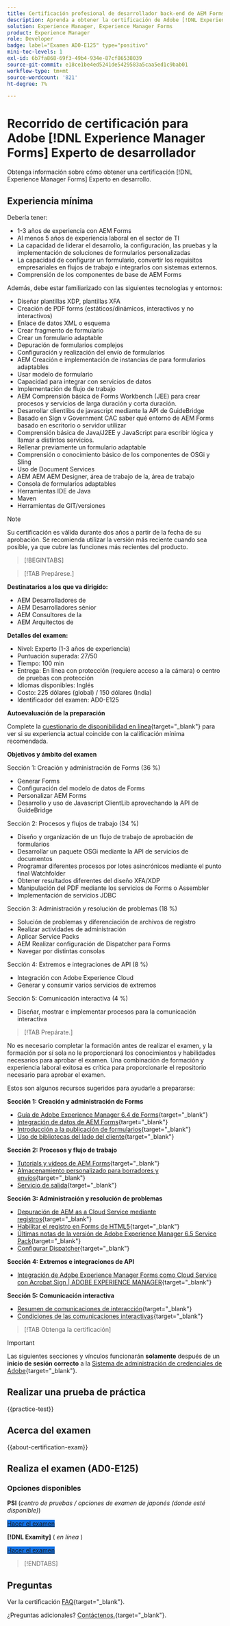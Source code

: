 ```yaml
---
title: Certificación profesional de desarrollador back-end de AEM Forms
description: Aprenda a obtener la certificación de Adobe [!DNL Experience Manager Forms] Experto desarrollador backend.
solution: Experience Manager, Experience Manager Forms
product: Experience Manager
role: Developer
badge: label="Examen AD0-E125" type="positivo"
mini-toc-levels: 1
exl-id: 6b7fa868-69f3-49b4-934e-87cf86538039
source-git-commit: e18ce1be4ed5241de5429583a5caa5ed1c9bab01
workflow-type: tm+mt
source-wordcount: '821'
ht-degree: 7%

---
```


# Recorrido de certificación para Adobe [!DNL Experience Manager Forms] Experto de desarrollador

Obtenga información sobre cómo obtener una certificación [!DNL Experience Manager Forms] Experto en desarrollo.

## Experiencia mínima

Debería tener:

* 1-3 años de experiencia con AEM Forms
* Al menos 5 años de experiencia laboral en el sector de TI
* La capacidad de liderar el desarrollo, la configuración, las pruebas y la implementación de soluciones de formularios personalizadas
* La capacidad de configurar un formulario, convertir los requisitos empresariales en flujos de trabajo e integrarlos con sistemas externos.
* Comprensión de los componentes de base de AEM Forms

Además, debe estar familiarizado con las siguientes tecnologías y entornos:

* Diseñar plantillas XDP, plantillas XFA
* Creación de PDF forms (estáticos/dinámicos, interactivos y no interactivos)
* Enlace de datos XML o esquema
* Crear fragmento de formulario
* Crear un formulario adaptable
* Depuración de formularios complejos
* Configuración y realización del envío de formularios
* AEM Creación e implementación de instancias de para formularios adaptables
* Usar modelo de formulario
* Capacidad para integrar con servicios de datos
* Implementación de flujo de trabajo
* AEM Comprensión básica de Forms Workbench (JEE) para crear procesos y servicios de larga duración y corta duración.
* Desarrollar clientlibs de javascript mediante la API de GuideBridge
* Basado en Sign v Government CAC saber qué entorno de AEM Forms basado en escritorio o servidor utilizar
* Comprensión básica de Java/J2EE y JavaScript para escribir lógica y llamar a distintos servicios.
* Rellenar previamente un formulario adaptable
* Comprensión o conocimiento básico de los componentes de OSGi y Sling
* Uso de Document Services
* AEM AEM AEM Designer, área de trabajo de la, área de trabajo
* Consola de formularios adaptables
* Herramientas IDE de Java
* Maven
* Herramientas de GIT/versiones

>[!NOTE]
>
>Su certificación es válida durante dos años a partir de la fecha de su aprobación. Se recomienda utilizar la versión más reciente cuando sea posible, ya que cubre las funciones más recientes del producto.

>[!BEGINTABS]

>[!TAB Prepárese.]

**Destinatarios a los que va dirigido:**

* AEM Desarrolladores de
* AEM Desarrolladores sénior
* AEM Consultores de la
* AEM Arquitectos de

**Detalles del examen:**

* Nivel: Experto (1-3 años de experiencia)
* Puntuación superada: 27/50
* Tiempo: 100 min
* Entrega: En línea con protección (requiere acceso a la cámara) o centro de pruebas con protección
* Idiomas disponibles: Inglés
* Costo: 225 dólares (global) / 150 dólares (India)
* Identificador del examen: AD0-E125

**Autoevaluación de la preparación**

Complete la [cuestionario de disponibilidad en línea](https://scorpion.caveon.com/launchpad/ad-q-e129-readiness-questionnaire-for-adobe-aem-assets-developer-professional-exam-copy-x38d6m/ad-q-e125-readiness-questionnaire-for-adobe-aem-forms-developer-expert-exam){target="_blank"} para ver si su experiencia actual coincide con la calificación mínima recomendada.

**Objetivos y ámbito del examen**

Sección 1: Creación y administración de Forms (36 %)

* Generar Forms
* Configuración del modelo de datos de Forms
* Personalizar AEM Forms
* Desarrollo y uso de Javascript ClientLib aprovechando la API de GuideBridge

Sección 2: Procesos y flujos de trabajo (34 %)

* Diseño y organización de un flujo de trabajo de aprobación de formularios
* Desarrollar un paquete OSGi mediante la API de servicios de documentos
* Programar diferentes procesos por lotes asincrónicos mediante el punto final Watchfolder
* Obtener resultados diferentes del diseño XFA/XDP
* Manipulación del PDF mediante los servicios de Forms o Assembler
* Implementación de servicios JDBC

Sección 3: Administración y resolución de problemas (18 %)

* Solución de problemas y diferenciación de archivos de registro
* Realizar actividades de administración
* Aplicar Service Packs
* AEM Realizar configuración de Dispatcher para Forms
* Navegar por distintas consolas

Sección 4: Extremos e integraciones de API (8 %)

* Integración con Adobe Experience Cloud
* Generar y consumir varios servicios de extremos

Sección 5: Comunicación interactiva (4 %)

* Diseñar, mostrar e implementar procesos para la comunicación interactiva

>[!TAB Prepárate.]

No es necesario completar la formación antes de realizar el examen, y la formación por sí sola no le proporcionará los conocimientos y habilidades necesarios para aprobar el examen. Una combinación de formación y experiencia laboral exitosa es crítica para proporcionarle el repositorio necesario para aprobar el examen.

Estos son algunos recursos sugeridos para ayudarle a prepararse:

**Sección 1: Creación y administración de Forms**

* [Guía de Adobe Experience Manager 6.4 de Forms](https://experienceleague.adobe.com/docs/experience-manager-64/forms/home.html){target="_blank"}
* [Integración de datos de AEM Forms](https://experienceleague.adobe.com/docs/experience-manager-65/forms/form-data-model/data-integration.html){target="_blank"}
* [Introducción a la publicación de formularios](https://experienceleague.adobe.com/docs/experience-manager-64/forms/publish-process-aem-forms/introduction-publishing-forms.html#aem-forms-portal-components-overview){target="_blank"}
* [Uso de bibliotecas del lado del cliente](https://experienceleague.adobe.com/docs/experience-manager-65/developing/introduction/clientlibs.html#locating-a-client-library-folder-and-using-the-proxy-client-libraries-servlet){target="_blank"}

**Sección 2: Procesos y flujo de trabajo**

* [Tutorials y vídeos de AEM Forms](https://experienceleague.adobe.com/docs/experience-manager-learn/forms/overview.html){target="_blank"}
* [Almacenamiento personalizado para borradores y envíos](https://experienceleague.adobe.com/docs/experience-manager-64/forms/use-forms-portal/adding-custom-storage-provider-forms.html){target="_blank"}
* [Servicio de salida](https://experienceleague.adobe.com/docs/experience-manager-65/forms/use-document-services/output-service.html#generating-non-interactive-form-documents){target="_blank"}

**Sección 3: Administración y resolución de problemas**

* [Depuración de AEM as a Cloud Service mediante registros](https://experienceleague.adobe.com/docs/experience-manager-learn/cloud-service/debugging/debugging-aem-as-a-cloud-service/logs.html#:~:text=aemerror%20is%20the%20Java%20error%20log%20%28found%20at,log%20levels%20for%20custom%20loggers%20per%20environment%20type%3A){target="_blank"}
* [Habilitar el registro en Forms de HTML5](https://experienceleague.adobe.com/docs/experience-manager-65/forms/html5-forms/enable-logs.html){target="_blank"}
* [Últimas notas de la versión de Adobe Experience Manager 6.5 Service Pack](https://experienceleague.adobe.com/docs/experience-manager-65/release-notes/service-pack/sp-release-notes.html?lang=es){target="_blank"}
* [Configurar Dispatcher](https://experienceleague.adobe.com/docs/experience-manager-dispatcher/using/configuring/dispatcher-configuration.html?lang=es){target="_blank"}

**Sección 4: Extremos e integraciones de API**

* [Integración de Adobe Experience Manager Forms como Cloud Service con Acrobat Sign | ADOBE EXPERIENCE MANAGER](https://experienceleague.adobe.com/docs/experience-manager-learn/cloud-service/forms/forms-and-sign/introduction.html){target="_blank"}

**Sección 5: Comunicación interactiva**

* [Resumen de comunicaciones de interacción](https://experienceleague.adobe.com/docs/experience-manager-64/forms/getting-started/interactive-communications-overview.html){target="_blank"}
* [Condiciones de las comunicaciones interactivas](https://experienceleague.adobe.com/docs/experience-manager-65/forms/interactive-communications/conditions-interactive-communications.html){target="_blank"}

>[!TAB Obtenga la certificación]

>[!IMPORTANT]
>
>Las siguientes secciones y vínculos funcionarán **solamente** después de un **inicio de sesión correcto** a la [Sistema de administración de credenciales de Adobe](https://www.certmetrics.com/adobe){target="_blank"}.

## Realizar una prueba de práctica

{{practice-test}}

## Acerca del examen

{{about-certification-exam}}

## Realiza el examen (AD0-E125)

### Opciones disponibles

**PSI** (*centro de pruebas / opciones de examen de japonés (donde esté disponible)*)

<a href="https://www.certmetrics.com/adobe/candidate/psi_sso_adobe.aspx?redir=yes&amp;ec=AD0-E125" target="_blank" class="spectrum-Button spectrum-Button--fill spectrum-Button--accent spectrum-Button--sizeM is-margin-bottom-big-big at-element-click-tracking" style="background-color:#1473E6">

<span class="spectrum-Button-label has-no-wrap">
   Hacer el examen
</span>
</a>

**[!DNL Examity]** ( *en línea* )

<a href="https://www.certmetrics.com/adobe/candidate/examity_sso.aspx?eid=AD0-E125" target="_blank" class="spectrum-Button spectrum-Button--fill spectrum-Button--accent spectrum-Button--sizeM is-margin-bottom-big-big at-element-click-tracking" style="background-color:#1473E6">

<span class="spectrum-Button-label has-no-wrap">
   Hacer el examen
</span>
</a>

>[!ENDTABS]

## Preguntas

Ver la certificación [FAQ](https://experienceleague.adobe.com/docs/certification/certification/faq.html){target="_blank"}.

¿Preguntas adicionales? [Contáctenos.](mailto:certif@adobe.com){target="_blank"}.
